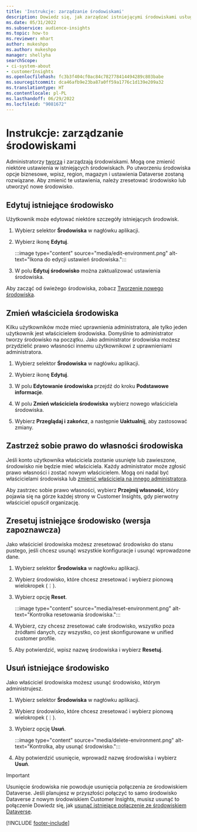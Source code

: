 ```yaml
---
title: 'Instrukcje: zarządzanie środowiskami'
description: Dowiedz się, jak zarządzać istniejącymi środowiskami usługi Customer Insights jako administrator.
ms.date: 05/31/2022
ms.subservice: audience-insights
ms.topic: how-to
ms.reviewer: mhart
author: mukeshpo
ms.author: mukeshpo
manager: shellyha
searchScope:
- ci-system-about
- customerInsights
ms.openlocfilehash: fc3b3f404cf0ac84c782778414494289c803babe
ms.sourcegitcommit: dca46afb9e23ba87a0ff59a1776c1d139e209a32
ms.translationtype: HT
ms.contentlocale: pl-PL
ms.lasthandoff: 06/29/2022
ms.locfileid: "9081672"
---
```

# <a name="how-to-manage-environments"></a>Instrukcje: zarządzanie środowiskami

Administratorzy [tworzą](create-environment.md) i zarządzają środowiskami. Mogą one zmienić niektóre ustawienia w istniejących środowiskach. Po utworzeniu środowiska opcje biznesowe, wpisz, region, magazyn i ustawienia Dataverse zostaną rozwiązane. Aby zmienić te ustawienia, należy zresetować środowisko lub utworzyć nowe środowisko.

## <a name="edit-an-existing-environment"></a>Edytuj istniejące środowisko

Użytkownik może edytować niektóre szczegóły istniejących środowisk.

1. Wybierz selektor **Środowiska** w nagłówku aplikacji.

1. Wybierz ikonę **Edytuj**.

   :::image type="content" source="media/edit-environment.png" alt-text="Ikona do edycji ustawień środowiska.":::

1. W polu **Edytuj środowisko** można zaktualizować ustawienia środowiska.

Aby zacząć od świeżego środowiska, zobacz [Tworzenie nowego środowiska](create-environment.md).

## <a name="change-the-owner-of-an-environment"></a>Zmień właściciela środowiska

Kilku użytkowników może mieć uprawnienia administratora, ale tylko jeden użytkownik jest właścicielem środowiska. Domyślnie to administrator tworzy środowisko na początku. Jako administrator środowiska możesz przydzielić prawo własności innemu użytkownikowi z uprawnieniami administratora.

1. Wybierz selektor **Środowiska** w nagłówku aplikacji.

1. Wybierz ikonę **Edytuj**.

1. W polu **Edytowanie środowiska** przejdź do kroku **Podstawowe informacje**.

1. W polu **Zmień właściciela środowiska** wybierz nowego właściciela środowiska.  

1. Wybierz **Przeglądaj i zakończ**, a następnie **Uaktualnij**, aby zastosować zmiany.

## <a name="claim-ownership-of-an-environment"></a>Zastrzeż sobie prawo do własności środowiska

Jeśli konto użytkownika właściciela zostanie usunięte lub zawieszone, środowisko nie będzie mieć właściciela. Każdy administrator może zgłosić prawo własności i zostać nowym właścicielem. Mogą oni nadal być właścicielami środowiska lub [zmienić właściciela na innego administratora](#change-the-owner-of-an-environment).

Aby zastrzec sobie prawo własności, wybierz **Przejmij własność**, który pojawia się na górze każdej strony w Customer Insights, gdy pierwotny właściciel opuścił organizację.

## <a name="reset-an-existing-environment-preview"></a>Zresetuj istniejące środowisko (wersja zapoznawcza)

Jako właściciel środowiska możesz zresetować środowisko do stanu pustego, jeśli chcesz usunąć wszystkie konfiguracje i usunąć wprowadzone dane.

1. Wybierz selektor **Środowiska** w nagłówku aplikacji.

1. Wybierz środowisko, które chcesz zresetować i wybierz pionową wielokropek (&vellip;).

1. Wybierz opcję **Reset**.

   :::image type="content" source="media/reset-environment.png" alt-text="Kontrolka resetowania środowiska.":::

1. Wybierz, czy chcesz zresetować całe środowisko, wszystko poza źródłami danych, czy wszystko, co jest skonfigurowane w unified customer profile.

1. Aby potwierdzić, wpisz nazwę środowiska i wybierz **Resetuj**.

## <a name="delete-an-existing-environment"></a>Usuń istniejące środowisko

Jako właściciel środowiska możesz usunąć środowisko, którym administrujesz.

1. Wybierz selektor **Środowiska** w nagłówku aplikacji.

1. Wybierz środowisko, które chcesz zresetować i wybierz pionową wielokropek (&vellip;). 

1. Wybierz opcję **Usuń**.

   :::image type="content" source="media/delete-environment.png" alt-text="Kontrolka, aby usunąć środowisko.":::

1. Aby potwierdzić usunięcie, wprowadź nazwę środowiska i wybierz **Usuń**.

> [!IMPORTANT]
> Usunięcie środowiska nie powoduje usunięcia połączenia ze środowiskiem Dataverse. Jeśli planujesz w przyszłości połączyć to samo środowisko Dataverse z nowym środowiskiem Customer Insights, musisz usunąć to połączenie Dowiedz się, jak [usunąć istniejące połączenie ze środowiskiem Dataverse](customer-insights-dataverse.md#remove-an-existing-connection-to-a-dataverse-environment).

[!INCLUDE [footer-include](includes/footer-banner.md)]
